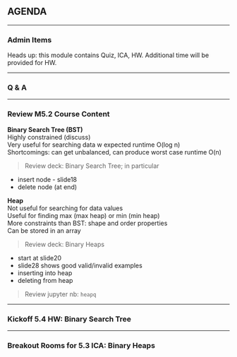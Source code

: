 ## AGENDA

---  

### Admin Items  

Heads up: this module contains Quiz, ICA, HW. Additional time will be provided for HW.


---  

### Q & A

---  
### Review M5.2 Course Content 

**Binary Search Tree (BST)**  
Highly constrained (discuss)  
Very useful for searching data w expected runtime O(log n)   
Shortcomings: can get unbalanced, can produce worst case runtime O(n)

> Review deck: Binary Search Tree; in particular 
  - insert node - slide18
  - delete node (at end)

**Heap**  
Not useful for searching for data values  
Useful for finding max (max heap) or min (min heap)  
More constraints than BST: shape and order properties  
Can be stored in an array

> Review deck: Binary Heaps
  - start at slide20
  - slide28 shows good valid/invalid examples
  - inserting into heap
  - deleting from heap

> Review jupyter nb: `heapq`

---  

### Kickoff 5.4 HW: Binary Search Tree

---  

### Breakout Rooms for 5.3 ICA: Binary Heaps


